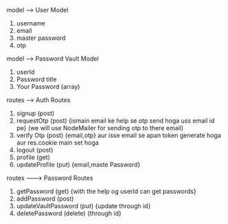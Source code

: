 model --> User Model
1. username
2. email
3. master password
4. otp

model --> Password Vault Model
1. userId
2. Password title
3. Your Password (array)

routes --> Auth Routes
1. signup (post)
2. requestOtp (post) {ismain email ke help se otp send hoga uss email id pe} (we will use NodeMailer for sending otp to there email)
3. verify Otp (post) {email,otp} aur isse email se apan token generate hoga aur res.cookie main set hoga  
3. logout (post)
4. profile (get)
5. updateProfile (put) {email,maste Password}

routes ---> Password Routes
1. getPassword (get) {with the help og userId can get passwords}
2. addPassword  (post)
3. updateVaultPassword (put) {update through id}
4. deletePassword  (delete) {through id}






